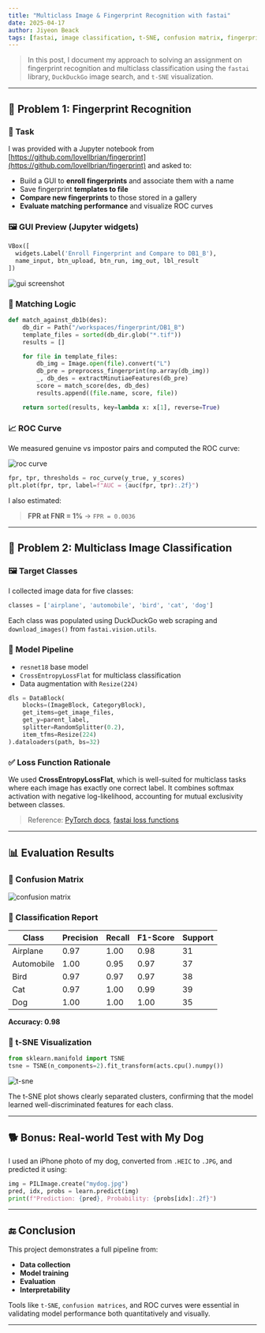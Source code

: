 ```yaml
---
title: "Multiclass Image & Fingerprint Recognition with fastai"
date: 2025-04-17
author: Jiyeon Beack
tags: [fastai, image classification, t-SNE, confusion matrix, fingerprint recognition]
---
```


> In this post, I document my approach to solving an assignment on fingerprint recognition and multiclass classification using the `fastai` library, `DuckDuckGo` image search, and `t-SNE` visualization.

---

## 🧠 Problem 1: Fingerprint Recognition

### 📌 Task

I was provided with a Jupyter notebook from [https://github.com/lovellbrian/fingerprint](https://github.com/lovellbrian/fingerprint) and asked to:

- Build a GUI to **enroll fingerprints** and associate them with a name
- Save fingerprint **templates to file**
- **Compare new fingerprints** to those stored in a gallery
- **Evaluate matching performance** and visualize ROC curves

### 🖼️ GUI Preview (Jupyter widgets)

```python
VBox([
  widgets.Label('Enroll Fingerprint and Compare to DB1_B'),
  name_input, btn_upload, btn_run, img_out, lbl_result
])
```

![gui screenshot](assets/fingerprint.png)

### 📌 Matching Logic

```python
def match_against_db1b(des):
    db_dir = Path("/workspaces/fingerprint/DB1_B")
    template_files = sorted(db_dir.glob("*.tif"))
    results = []

    for file in template_files:
        db_img = Image.open(file).convert("L")
        db_pre = preprocess_fingerprint(np.array(db_img))
        _, db_des = extractMinutiaeFeatures(db_pre)
        score = match_score(des, db_des)
        results.append((file.name, score, file))

    return sorted(results, key=lambda x: x[1], reverse=True)
```

### 📈 ROC Curve

We measured genuine vs impostor pairs and computed the ROC curve:

![roc curve](assets/fingerprint-roc.png)

```python
fpr, tpr, thresholds = roc_curve(y_true, y_scores)
plt.plot(fpr, tpr, label=f"AUC = {auc(fpr, tpr):.2f}")
```

I also estimated:

> **FPR at FNR = 1%** → `FPR = 0.0036`

---

## 🐶 Problem 2: Multiclass Image Classification

### 🖼️ Target Classes

I collected image data for five classes:

```python
classes = ['airplane', 'automobile', 'bird', 'cat', 'dog']
```

Each class was populated using DuckDuckGo web scraping and `download_images()` from `fastai.vision.utils`.

### 🧱 Model Pipeline

- `resnet18` base model
- `CrossEntropyLossFlat` for multiclass classification
- Data augmentation with `Resize(224)`

```python
dls = DataBlock(
    blocks=(ImageBlock, CategoryBlock),
    get_items=get_image_files,
    get_y=parent_label,
    splitter=RandomSplitter(0.2),
    item_tfms=Resize(224)
).dataloaders(path, bs=32)
```

### ✅ Loss Function Rationale

We used **CrossEntropyLossFlat**, which is well-suited for multiclass tasks where each image has exactly one correct label. It combines softmax activation with negative log-likelihood, accounting for mutual exclusivity between classes.

> Reference: [PyTorch docs](https://pytorch.org/docs/stable/generated/torch.nn.CrossEntropyLoss.html), [fastai loss functions](https://docs.fast.ai/losses.html)

---

## 📊 Evaluation Results

### 📌 Confusion Matrix

![confusion matrix](assets/confusion-matrix.png)

### 📄 Classification Report

| Class       | Precision | Recall | F1-Score | Support |
|-------------|-----------|--------|----------|---------|
| Airplane    | 0.97      | 1.00   | 0.98     | 31      |
| Automobile  | 1.00      | 0.95   | 0.97     | 37      |
| Bird        | 0.97      | 0.97   | 0.97     | 38      |
| Cat         | 0.97      | 1.00   | 0.99     | 39      |
| Dog         | 1.00      | 1.00   | 1.00     | 35      |

**Accuracy: 0.98**

### 📌 t-SNE Visualization

```python
from sklearn.manifold import TSNE
tsne = TSNE(n_components=2).fit_transform(acts.cpu().numpy())
```

![t-sne](assets/tsne.png)

The t-SNE plot shows clearly separated clusters, confirming that the model learned well-discriminated features for each class.

---

## 🐕 Bonus: Real-world Test with My Dog

I used an iPhone photo of my dog, converted from `.HEIC` to `.JPG`, and predicted it using:

```python
img = PILImage.create("mydog.jpg")
pred, idx, probs = learn.predict(img)
print(f"Prediction: {pred}, Probability: {probs[idx]:.2f}")
```

---

## 🔚 Conclusion

This project demonstrates a full pipeline from:

- **Data collection**
- **Model training**
- **Evaluation**
- **Interpretability**

Tools like `t-SNE`, `confusion matrices`, and ROC curves were essential in validating model performance both quantitatively and visually.

---